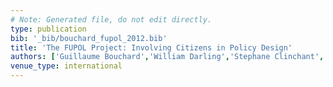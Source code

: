 ```yaml
---
# Note: Generated file, do not edit directly.
type: publication
bib: '_bib/bouchard_fupol_2012.bib'
title: 'The FUPOL Project: Involving Citizens in Policy Design'
authors: ['Guillaume Bouchard','William Darling','Stephane Clinchant','Arturo Mondragon',"C\\'edric Archambeau"]
venue_type: international
---
```

